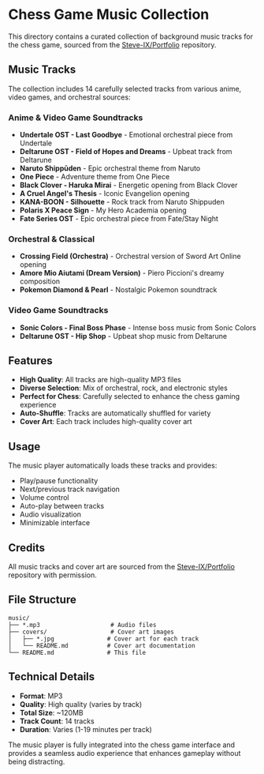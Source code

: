 # Chess Game Music Collection

This directory contains a curated collection of background music tracks for the chess game, sourced from the [Steve-IX/Portfolio](https://github.com/Steve-IX/Portfolio) repository.

## Music Tracks

The collection includes 14 carefully selected tracks from various anime, video games, and orchestral sources:

### Anime & Video Game Soundtracks
- **Undertale OST - Last Goodbye** - Emotional orchestral piece from Undertale
- **Deltarune OST - Field of Hopes and Dreams** - Upbeat track from Deltarune
- **Naruto Shippūden** - Epic orchestral theme from Naruto
- **One Piece** - Adventure theme from One Piece
- **Black Clover - Haruka Mirai** - Energetic opening from Black Clover
- **A Cruel Angel's Thesis** - Iconic Evangelion opening
- **KANA-BOON - Silhouette** - Rock track from Naruto Shippuden
- **Polaris X Peace Sign** - My Hero Academia opening
- **Fate Series OST** - Epic orchestral piece from Fate/Stay Night

### Orchestral & Classical
- **Crossing Field (Orchestra)** - Orchestral version of Sword Art Online opening
- **Amore Mio Aiutami (Dream Version)** - Piero Piccioni's dreamy composition
- **Pokemon Diamond & Pearl** - Nostalgic Pokemon soundtrack

### Video Game Soundtracks
- **Sonic Colors - Final Boss Phase** - Intense boss music from Sonic Colors
- **Deltarune OST - Hip Shop** - Upbeat shop music from Deltarune

## Features

- **High Quality**: All tracks are high-quality MP3 files
- **Diverse Selection**: Mix of orchestral, rock, and electronic styles
- **Perfect for Chess**: Carefully selected to enhance the chess gaming experience
- **Auto-Shuffle**: Tracks are automatically shuffled for variety
- **Cover Art**: Each track includes high-quality cover art

## Usage

The music player automatically loads these tracks and provides:
- Play/pause functionality
- Next/previous track navigation
- Volume control
- Auto-play between tracks
- Audio visualization
- Minimizable interface

## Credits

All music tracks and cover art are sourced from the [Steve-IX/Portfolio](https://github.com/Steve-IX/Portfolio) repository with permission.

## File Structure

```
music/
├── *.mp3                    # Audio files
├── covers/                  # Cover art images
│   ├── *.jpg               # Cover art for each track
│   └── README.md           # Cover art documentation
└── README.md               # This file
```

## Technical Details

- **Format**: MP3
- **Quality**: High quality (varies by track)
- **Total Size**: ~120MB
- **Track Count**: 14 tracks
- **Duration**: Varies (1-19 minutes per track)

The music player is fully integrated into the chess game interface and provides a seamless audio experience that enhances gameplay without being distracting. 